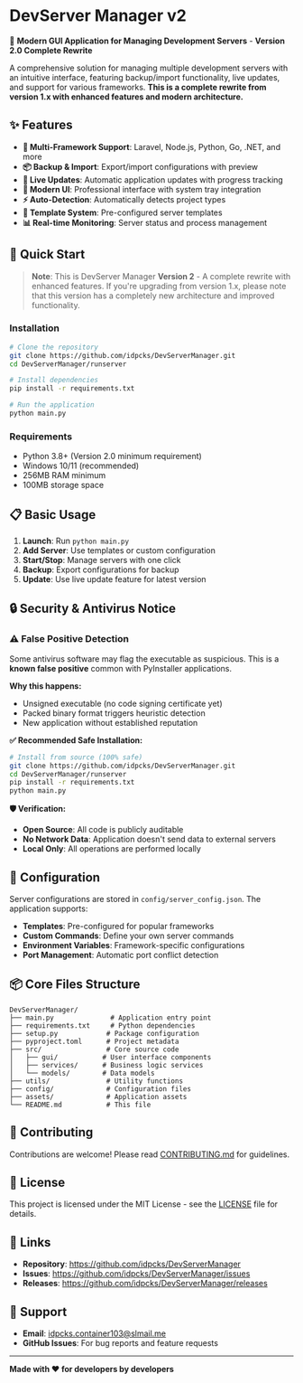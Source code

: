 # DevServer Manager v2

🚀 **Modern GUI Application for Managing Development Servers** - **Version 2.0 Complete Rewrite**

A comprehensive solution for managing multiple development servers with an intuitive interface, featuring backup/import functionality, live updates, and support for various frameworks. **This is a complete rewrite from version 1.x with enhanced features and modern architecture.**

## ✨ Features

- **🎯 Multi-Framework Support**: Laravel, Node.js, Python, Go, .NET, and more
- **📦 Backup & Import**: Export/import configurations with preview
- **🚀 Live Updates**: Automatic application updates with progress tracking
- **🎨 Modern UI**: Professional interface with system tray integration
- **⚡ Auto-Detection**: Automatically detects project types
- **🔧 Template System**: Pre-configured server templates
- **📊 Real-time Monitoring**: Server status and process management

## 🚀 Quick Start

> **Note**: This is DevServer Manager **Version 2** - A complete rewrite with enhanced features. If you're upgrading from version 1.x, please note that this version has a completely new architecture and improved functionality.

### Installation

```bash
# Clone the repository
git clone https://github.com/idpcks/DevServerManager.git
cd DevServerManager/runserver

# Install dependencies
pip install -r requirements.txt

# Run the application
python main.py
```

### Requirements

- Python 3.8+ (Version 2.0 minimum requirement)
- Windows 10/11 (recommended)
- 256MB RAM minimum
- 100MB storage space

## 📋 Basic Usage

1. **Launch**: Run `python main.py`
2. **Add Server**: Use templates or custom configuration
3. **Start/Stop**: Manage servers with one click
4. **Backup**: Export configurations for backup
5. **Update**: Use live update feature for latest version

## 🔒 Security & Antivirus Notice

### ⚠️ False Positive Detection
Some antivirus software may flag the executable as suspicious. This is a **known false positive** common with PyInstaller applications.

**Why this happens:**
- Unsigned executable (no code signing certificate yet)
- Packed binary format triggers heuristic detection
- New application without established reputation

**✅ Recommended Safe Installation:**
```bash
# Install from source (100% safe)
git clone https://github.com/idpcks/DevServerManager.git
cd DevServerManager/runserver
pip install -r requirements.txt
python main.py
```

**🛡️ Verification:**
- **Open Source**: All code is publicly auditable
- **No Network Data**: Application doesn't send data to external servers
- **Local Only**: All operations are performed locally

## 🔧 Configuration

Server configurations are stored in `config/server_config.json`. The application supports:

- **Templates**: Pre-configured for popular frameworks
- **Custom Commands**: Define your own server commands
- **Environment Variables**: Framework-specific configurations
- **Port Management**: Automatic port conflict detection

## 📦 Core Files Structure

```
DevServerManager/
├── main.py              # Application entry point
├── requirements.txt     # Python dependencies
├── setup.py            # Package configuration
├── pyproject.toml      # Project metadata
├── src/                # Core source code
│   ├── gui/           # User interface components
│   ├── services/      # Business logic services
│   └── models/        # Data models
├── utils/              # Utility functions
├── config/             # Configuration files
├── assets/             # Application assets
└── README.md           # This file
```

## 🤝 Contributing

Contributions are welcome! Please read [CONTRIBUTING.md](CONTRIBUTING.md) for guidelines.

## 📄 License

This project is licensed under the MIT License - see the [LICENSE](LICENSE) file for details.

## 🔗 Links

- **Repository**: https://github.com/idpcks/DevServerManager
- **Issues**: https://github.com/idpcks/DevServerManager/issues
- **Releases**: https://github.com/idpcks/DevServerManager/releases

## 📧 Support

- **Email**: idpcks.container103@slmail.me
- **GitHub Issues**: For bug reports and feature requests

---

**Made with ❤️ for developers by developers**